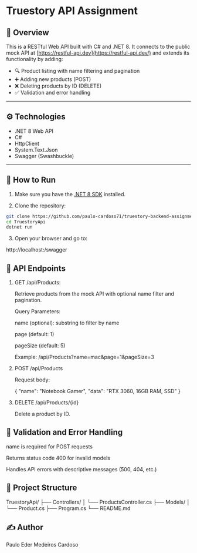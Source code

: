 # Truestory API Assignment

## 🧾 Overview

This is a RESTful Web API built with C# and .NET 8. It connects to the public mock API at [https://restful-api.dev](https://restful-api.dev/) and extends its functionality by adding:

- 🔍 Product listing with name filtering and pagination
- ➕ Adding new products (POST)
- ❌ Deleting products by ID (DELETE)
- ✅ Validation and error handling

---

## ⚙️ Technologies

- .NET 8 Web API
- C#
- HttpClient
- System.Text.Json
- Swagger (Swashbuckle)

---

## 🚀 How to Run

1. Make sure you have the [.NET 8 SDK](https://dotnet.microsoft.com/download/dotnet/8.0) installed.

2. Clone the repository:

```bash
git clone https://github.com/paulo-cardoso71/truestory-backend-assignment.git
cd TruestoryApi
dotnet run
```

3. Open your browser and go to:

http://localhost:<your-port>/swagger

## 📌 API Endpoints

1. GET /api/Products:

   Retrieve products from the mock API with optional name filter and pagination.

   Query Parameters:

   name (optional): substring to filter by name

   page (default: 1)

   pageSize (default: 5)

   Example: /api/Products?name=mac&page=1&pageSize=3

2. POST /api/Products

   Request body:

   {
   "name": "Notebook Gamer",
   "data": "RTX 3060, 16GB RAM, SSD"
   }

3. DELETE /api/Products/{id}

   Delete a product by ID.

## 🧪 Validation and Error Handling

name is required for POST requests

Returns status code 400 for invalid models

Handles API errors with descriptive messages (500, 404, etc.)


## 📁 Project Structure

TruestoryApi/
├── Controllers/
│   └── ProductsController.cs
├── Models/
│   └── Product.cs
├── Program.cs
└── README.md

## ✍️ Author
Paulo Eder Medeiros Cardoso




